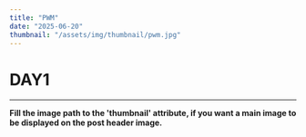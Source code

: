 ```yaml
---
title: "PWM"
date: "2025-06-20"
thumbnail: "/assets/img/thumbnail/pwm.jpg"
---
```


# DAY1
---

**Fill the image path to the 'thumbnail' attribute, if you want a main image to be displayed on the post header image.**

